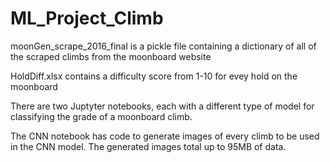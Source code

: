 # ML_Project_Climb

moonGen_scrape_2016_final is a pickle file containing a dictionary of all of the scraped climbs from the moonboard website

HoldDiff.xlsx contains a difficulty score from 1-10 for evey hold on the moonboard

There are two Juptyter notebooks, each with a different type of model for classifying the grade of a moonboard climb.

The CNN notebook has code to generate images of every climb to be used in the CNN model. The generated images total up to 95MB of data.
